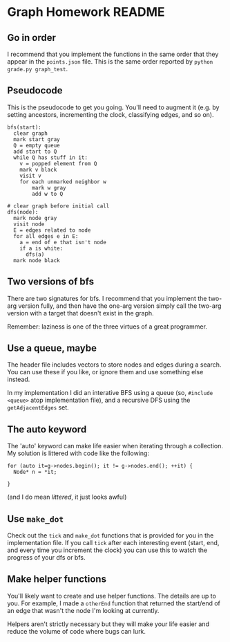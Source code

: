 # Graph Homework README

## Go in order

I recommend that you implement the functions in the same order that
they appear in the `points.json` file. This is the same order reported
by `python grade.py graph_test`.

## Pseudocode

This is the pseudocode to get you going. You'll need to augment it
(e.g. by setting ancestors, incrementing the clock, classifying edges,
and so on).

```
bfs(start):
  clear graph
  mark start gray
  Q = empty queue
  add start to Q
  while Q has stuff in it:
    v = popped element from Q
    mark v black
    visit v
    for each unmarked neighbor w
        mark w gray
        add w to Q
```

```
# clear graph before initial call
dfs(node): 
  mark node gray
  visit node
  E = edges related to node
  for all edges e in E:
    a = end of e that isn't node
    if a is white:
      dfs(a)
  mark node black
```

## Two versions of bfs

There are two signatures for bfs. I recommend that you implement the
two-arg version fully, and then have the one-arg version simply call
the two-arg version with a target that doesn't exist in the graph.

Remember: laziness is one of the three virtues of a great programmer.

## Use a queue, maybe

The header file includes vectors to store nodes and edges during a
search. You can use these if you like, or ignore them and use
something else instead.

In my implementation I did an interative BFS using a queue (so,
`#include <queue>` atop implementation file), and a recursive DFS
using the `getAdjacentEdges` set.

## The auto keyword

The 'auto' keyword can make life easier when iterating through a
collection. My solution is littered with code like the following:

```
for (auto it=g->nodes.begin(); it != g->nodes.end(); ++it) {
  Node* n = *it;
    
}
```

(and I do mean _littered_, it just looks awful)

## Use `make_dot`

Check out the `tick` and `make_dot` functions that is provided for you
in the implementation file. If you call `tick` after each interesting
event (start, end, and every time you increment the clock) you can use
this to watch the progress of your dfs or bfs.

## Make helper functions

You'll likely want to create and use helper functions. The details are
up to you. For example, I made a `otherEnd` function that returned the
start/end of an edge that wasn't the node I'm looking at currently.

Helpers aren't strictly necessary but they will make your life easier
and reduce the volume of code where bugs can lurk.
